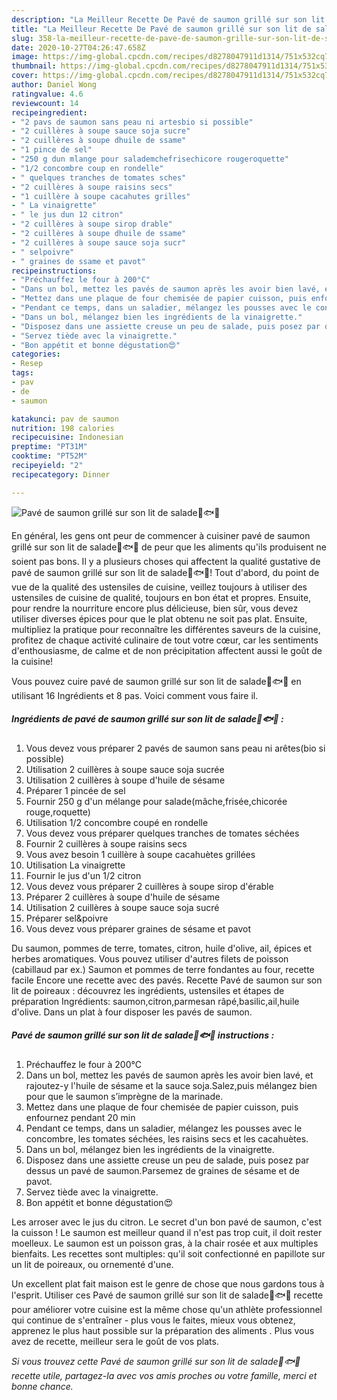 ```yaml
---
description: "La Meilleur Recette De Pavé de saumon grillé sur son lit de salade🥗🐟🍃"
title: "La Meilleur Recette De Pavé de saumon grillé sur son lit de salade🥗🐟🍃"
slug: 358-la-meilleur-recette-de-pave-de-saumon-grille-sur-son-lit-de-salade
date: 2020-10-27T04:26:47.658Z
image: https://img-global.cpcdn.com/recipes/d8278047911d1314/751x532cq70/pave-de-saumon-grille-sur-son-lit-de-salade🥗🐟🍃-photo-principale-de-la-recette.jpg
thumbnail: https://img-global.cpcdn.com/recipes/d8278047911d1314/751x532cq70/pave-de-saumon-grille-sur-son-lit-de-salade🥗🐟🍃-photo-principale-de-la-recette.jpg
cover: https://img-global.cpcdn.com/recipes/d8278047911d1314/751x532cq70/pave-de-saumon-grille-sur-son-lit-de-salade🥗🐟🍃-photo-principale-de-la-recette.jpg
author: Daniel Wong
ratingvalue: 4.6
reviewcount: 14
recipeingredient:
- "2 pavs de saumon sans peau ni artesbio si possible"
- "2 cuillères à soupe sauce soja sucre"
- "2 cuillères à soupe dhuile de ssame"
- "1 pince de sel"
- "250 g dun mlange pour salademchefrisechicore rougeroquette"
- "1/2 concombre coup en rondelle"
- " quelques tranches de tomates sches"
- "2 cuillères à soupe raisins secs"
- "1 cuillère à soupe cacahutes grilles"
- " La vinaigrette"
- " le jus dun 12 citron"
- "2 cuillères à soupe sirop drable"
- "2 cuillères à soupe dhuile de ssame"
- "2 cuillères à soupe sauce soja sucr"
- " selpoivre"
- " graines de ssame et pavot"
recipeinstructions:
- "Préchauffez le four à 200°C"
- "Dans un bol, mettez les pavés de saumon après les avoir bien lavé, et rajoutez-y l&#39;huile de sésame et la sauce soja.Salez,puis mélangez bien pour que le saumon s’imprègne de la marinade."
- "Mettez dans une plaque de four chemisée de papier cuisson, puis enfournez pendant 20 min"
- "Pendant ce temps, dans un saladier, mélangez les pousses avec le concombre, les tomates séchées, les raisins secs et les cacahuètes."
- "Dans un bol, mélangez bien les ingrédients de la vinaigrette."
- "Disposez dans une assiette creuse un peu de salade, puis posez par dessus un pavé de saumon.Parsemez de graines de sésame et de pavot."
- "Servez tiède avec la vinaigrette."
- "Bon appétit et bonne dégustation😍"
categories:
- Resep
tags:
- pav
- de
- saumon

katakunci: pav de saumon 
nutrition: 198 calories
recipecuisine: Indonesian
preptime: "PT31M"
cooktime: "PT52M"
recipeyield: "2"
recipecategory: Dinner

---
```



![Pavé de saumon grillé sur son lit de salade🥗🐟🍃](https://img-global.cpcdn.com/recipes/d8278047911d1314/751x532cq70/pave-de-saumon-grille-sur-son-lit-de-salade🥗🐟🍃-photo-principale-de-la-recette.jpg)

En général, les gens ont peur de commencer à cuisiner pavé de saumon grillé sur son lit de salade🥗🐟🍃 de peur que les aliments qu'ils produisent ne soient pas bons. Il y a plusieurs choses qui affectent la qualité gustative de pavé de saumon grillé sur son lit de salade🥗🐟🍃! Tout d'abord, du point de vue de la qualité des ustensiles de cuisine, veillez toujours à utiliser des ustensiles de cuisine de qualité, toujours en bon état et propres. Ensuite, pour rendre la nourriture encore plus délicieuse, bien sûr, vous devez utiliser diverses épices pour que le plat obtenu ne soit pas plat. Ensuite, multipliez la pratique pour reconnaître les différentes saveurs de la cuisine, profitez de chaque activité culinaire de tout votre cœur, car les sentiments d'enthousiasme, de calme et de non précipitation affectent aussi le goût de la cuisine!

<!--inarticleads1-->

Vous pouvez cuire pavé de saumon grillé sur son lit de salade🥗🐟🍃 en utilisant 16 Ingrédients et 8 pas. Voici comment vous faire il.

##### Ingrédients de pavé de saumon grillé sur son lit de salade🥗🐟🍃 :

1. Vous devez vous préparer 2 pavés de saumon sans peau ni arêtes(bio si possible)
1. Utilisation 2 cuillères à soupe sauce soja sucrée
1. Utilisation 2 cuillères à soupe d&#39;huile de sésame
1. Préparer 1 pincée de sel
1. Fournir 250 g d&#39;un mélange pour salade(mâche,frisée,chicorée rouge,roquette)
1. Utilisation 1/2 concombre coupé en rondelle
1. Vous devez vous préparer  quelques tranches de tomates séchées
1. Fournir 2 cuillères à soupe raisins secs
1. Vous avez besoin 1 cuillère à soupe cacahuètes grillées
1. Utilisation  La vinaigrette
1. Fournir  le jus d&#39;un 1/2 citron
1. Vous devez vous préparer 2 cuillères à soupe sirop d&#39;érable
1. Préparer 2 cuillères à soupe d&#39;huile de sésame
1. Utilisation 2 cuillères à soupe sauce soja sucré
1. Préparer  sel&amp;poivre
1. Vous devez vous préparer  graines de sésame et pavot


Du saumon, pommes de terre, tomates, citron, huile d&#39;olive, ail, épices et herbes aromatiques. Vous pouvez utiliser d&#39;autres filets de poisson (cabillaud par ex.) Saumon et pommes de terre fondantes au four, recette facile Encore une recette avec des pavés. Recette Pavé de saumon sur son lit de poireaux : découvrez les ingrédients, ustensiles et étapes de préparation Ingrédients: saumon,citron,parmesan râpé,basilic,ail,huile d&#39;olive. Dans un plat à four disposer les pavés de saumon. 

<!--inarticleads2-->

##### Pavé de saumon grillé sur son lit de salade🥗🐟🍃 instructions :

1. Préchauffez le four à 200°C
1. Dans un bol, mettez les pavés de saumon après les avoir bien lavé, et rajoutez-y l&#39;huile de sésame et la sauce soja.Salez,puis mélangez bien pour que le saumon s’imprègne de la marinade.
1. Mettez dans une plaque de four chemisée de papier cuisson, puis enfournez pendant 20 min
1. Pendant ce temps, dans un saladier, mélangez les pousses avec le concombre, les tomates séchées, les raisins secs et les cacahuètes.
1. Dans un bol, mélangez bien les ingrédients de la vinaigrette.
1. Disposez dans une assiette creuse un peu de salade, puis posez par dessus un pavé de saumon.Parsemez de graines de sésame et de pavot.
1. Servez tiède avec la vinaigrette.
1. Bon appétit et bonne dégustation😍


Les arroser avec le jus du citron. Le secret d&#39;un bon pavé de saumon, c&#39;est la cuisson ! Le saumon est meilleur quand il n&#39;est pas trop cuit, il doit rester moelleux. Le saumon est un poisson gras, à la chair rosée et aux multiples bienfaits. Les recettes sont multiples: qu&#39;il soit confectionné en papillote sur un lit de poireaux, ou ornementé d&#39;une. 

<!--inarticleads1-->

<p>
Un excellent plat fait maison est le genre de chose que nous gardons tous à l'esprit. Utiliser ces Pavé de saumon grillé sur son lit de salade🥗🐟🍃 recette pour améliorer votre cuisine est la même chose qu'un athlète professionnel qui continue de s'entraîner - plus vous le faites, mieux vous obtenez, apprenez le plus haut possible sur la préparation des aliments . Plus vous avez de recette, meilleur sera le goût de vos plats.
</p>

<p>
<i>Si vous trouvez cette Pavé de saumon grillé sur son lit de salade🥗🐟🍃 recette utile, partagez-la avec vos amis proches ou votre famille, merci et bonne chance.</i>
</p>

